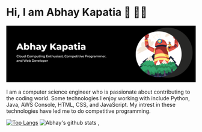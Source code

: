 <h1>Hi, I am Abhay Kapatia 👋 👨‍💻</h1>
<img src = "https://github.com/abhay-kapatia/abhay-kapatia/blob/main/assets/Black%20and%20White%20Modern%20Business%20LinkedIn%20Banner.png">

I am a computer science engineer who is passionate about contributing to the coding world. Some technologies I enjoy working with include Python, Java, AWS Console, HTML, CSS, and JavaScript. My intrest in these technologies have led me to do competitive programming. 

[ ![Top Langs](https://github-readme-stats.vercel.app/api/top-langs/?username=abhay-kapatia&hide=html,scss&layout=compact)](https://github.com/abhay-kapatia/github-readme-stats) ![Abhay's github stats](https://github-readme-stats.vercel.app/api?username=abhay-kapatia&bg_color=e66345,904e94) 
,
